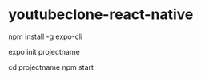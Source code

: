 # youtubeclone-react-native

npm install -g expo-cli


expo init projectname

cd projectname
npm start

